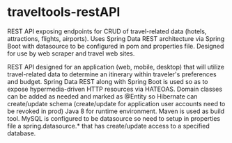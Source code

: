 # traveltools-restAPI
REST API exposing endpoints for CRUD of travel-related data (hotels, attractions, flights, airports). Uses Spring Data REST architecture via Spring Boot with datasource to be configured in pom and properties file. Designed for  use by web scraper and travel web sites.

REST API designed for an application (web, mobile, desktop) that will utilize travel-related data to determine an itinerary within traveler's preferences and budget.
Spring Data REST along with Spring Boot is used so as to expose hypermedia-driven HTTP resources via HATEOAS.
Domain classes can be added as needed and marked as @Entity so Hibernate can create/update schema (create/update for application user accounts need to be revoked in prod)
Java 8 for runtime environment. Maven is used as build tool. MySQL is configured to be datasource so need to setup in properties file a spring.datasource.* that has create/update access 
to a specified database.

